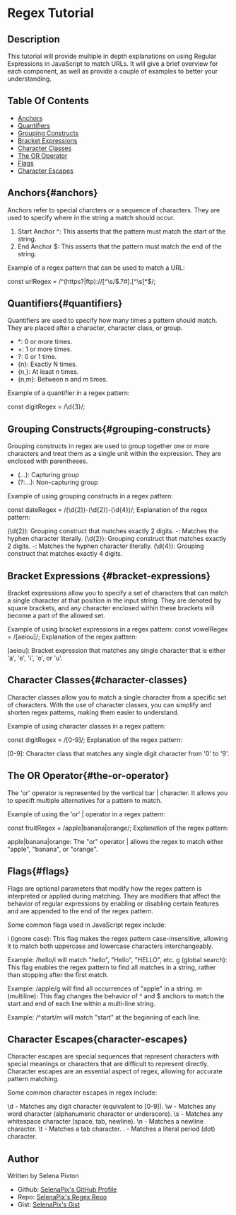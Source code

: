 # Regex Tutorial

## Description
This tutorial will provide multiple in depth explanations on using Regular Expressions in JavaScript to match URLs. It will give a brief overview for each component, as well as provide a couple of examples to better your understanding.


## Table Of Contents

- [Anchors](#anchors)
- [Quantifiers](#quantifiers)
- [Grouping Constructs](#grouping-constructs)
- [Bracket Expressions](#bracker-expressions)
- [Character Classes](#character-classes)
- [The OR Operator](#the-or-operator)
- [Flags](#flags)
- [Character Escapes](#character-escapes)


## Anchors{#anchors}
Anchors refer to special charcters or a sequence of characters. They are used to specify where in the string a match should occur.

1. Start Anchor ^: This asserts that the pattern must match the start of the string.
2. End Anchor $: This asserts that the pattern must match the end of the string.

Example of a regex pattern that can be used to match a URL:

const urlRegex = /^(https?|ftp):\/\/[^\s/$.?#].[^\s]*$/; 

## Quantifiers{#quantifiers}
Quantifiers are used to specify how many times a pattern should match. They are placed after a character, character class, or group.

- *: 0 or more times.
- +: 1 or more times.
- ?: 0 or 1 time.
- {n}: Exactly N times.
- {n,}: At least n times.
- {n,m}: Between n and m times.

Example of a quantifier in a regex pattern:

const digitRegex = /\d{3}/;

## Grouping Constructs{#grouping-constructs}
Grouping constructs in regex are used to group together one or more characters and treat them as a single unit within the expression. They are enclosed with parentheses.

- (...): Capturing group
- (?:...): Non-capturing group

Example of using grouping constructs in a regex pattern: 

const dateRegex = /(\d{2})-(\d{2})-(\d{4})/;
Explanation of the regex pattern:

(\d{2}): Grouping construct that matches exactly 2 digits.
-: Matches the hyphen character literally.
(\d{2}): Grouping construct that matches exactly 2 digits.
-: Matches the hyphen character literally.
(\d{4}): Grouping construct that matches exactly 4 digits.

## Bracket Expressions {#bracket-expressions}
Bracket expressions allow you to specify a set of characters that can match a single character at that position in the input string. They are denoted by square brackets, and any character enclosed within these brackets will become a part of the allowed set.

Example of using bracket expressions in a regex pattern:
const vowelRegex = /[aeiou]/;
Explanation of the regex pattern:

[aeiou]: Bracket expression that matches any single character that is either 'a', 'e', 'i', 'o', or 'u'.


## Character Classes{#character-classes}
Character classes allow you to match a single character from a specific set of characters. With the use of character classes, you can simplify and shorten regex patterns, making them easier to understand.

Example of using character classes in a regex pattern:

const digitRegex = /[0-9]/;
Explanation of the regex pattern:

[0-9]: Character class that matches any single digit character from '0' to '9'.


## The OR Operator{#the-or-operator}
The 'or' operator is represented by the vertical bar | character. It allows you to specift multiple alternatives for a pattern to match.

Example of using the 'or' | operator in a regex pattern:

const fruitRegex = /apple|banana|orange/;
Explanation of the regex pattern:

apple|banana|orange: The "or" operator | allows the regex to match either "apple", "banana", or "orange".

## Flags{#flags}
Flags are optional parameters that modify how the regex pattern is interpreted or applied during matching. They are modifiers that affect the behavior of regular expressions by enabling or disabling certain features and are appended to the end of the regex pattern.

Some common flags used in JavaScript regex include: 

i (ignore case): This flag makes the regex pattern case-insensitive, allowing it to match both uppercase and lowercase characters interchangeably.

Example: /hello/i will match "hello", "Hello", "HELLO", etc.
g (global search): This flag enables the regex pattern to find all matches in a string, rather than stopping after the first match.

Example: /apple/g will find all occurrences of "apple" in a string.
m (multiline): This flag changes the behavior of ^ and $ anchors to match the start and end of each line within a multi-line string.

Example: /^start/m will match "start" at the beginning of each line.

## Character Escapes{character-escapes}
Character escapes are special sequences that represent characters with special meanings or characters that are difficult to represent directly. Character escapes are an essential aspect of regex, allowing for accurate pattern matching.

Some common character escapes in regex include:

\d - Matches any digit character (equivalent to [0-9]).
\w - Matches any word character (alphanumeric character or underscore).
\s - Matches any whitespace character (space, tab, newline).
\n - Matches a newline character.
\t - Matches a tab character.
\. - Matches a literal period (dot) character.

## Author
Written by Selena Pixton
- Github: [SelenaPix's GitHub Profile](https://github.com/selenapix)
- Repo: [SelenaPix's Regex Repo](https://github.com/selenapix/regex-repo)
- Gist: [SelenaPix's Gist](https://gist.github.com/selenapix/f7d608cc4c67fe3abc3cb627ac2a9018)

